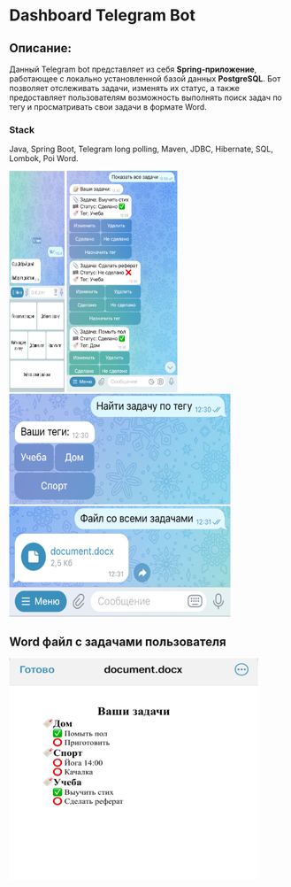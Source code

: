 # Dashboard Telegram Bot
## Описание:
Данный Telegram bot представляет из себя
**Spring-приложение**, работающее с
локально установленной базой данных **PostgreSQL**.
Бот позволяет отслеживать задачи, изменять их статус, а также предоставляет пользователям возможность
выполнять поиск задач по тегу и просматривать свои задачи в формате Word.

### Stack
Java, Spring Boot, Telegram long polling, Maven, JDBC, Hibernate, SQL, Lombok, Poi Word.



<img src="images/startPage.PNG" alt="Alt text" width="100" height="400">
<img src="images/allTasks.PNG" alt="Alt text" width="200" height="400">

<img src="images/tag.PNG" alt="Alt text" width="400" height="200">
<img src="images/doc.PNG" alt="Alt text" width="400" height="200">

## Word файл с задачами пользователя

<img src="images/docShow.PNG" alt="Alt text" width="450" height="400">
